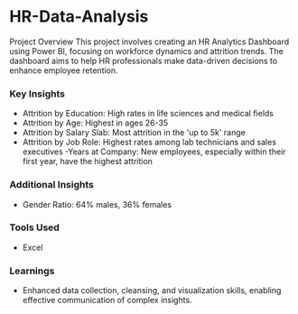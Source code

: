 # HR-Data-Analysis
Project Overview
This project involves creating an HR Analytics Dashboard using Power BI, focusing on workforce dynamics and attrition trends. The dashboard aims to help HR professionals make data-driven decisions to enhance employee retention.

### Key Insights
- Attrition by Education: High rates in life sciences and medical fields 
- Attrition by Age: Highest in ages 26-35 
- Attrition by Salary Slab: Most attrition in the 'up to 5k' range 
- Attrition by Job Role: Highest rates among lab technicians and sales executives 
-Years at Company: New employees, especially within their first year, have the highest attrition 

### Additional Insights
 - Gender Ratio: 64% males, 36% females 

### Tools Used
- Excel

### Learnings
-  Enhanced data collection, cleansing, and visualization skills, enabling effective communication of complex insights.
